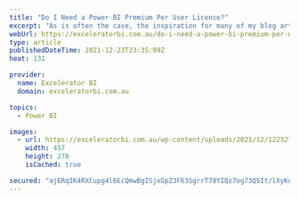 ```yaml
---
title: "Do I Need a Power BI Premium Per User Licence?"
excerpt: "As is often the case, the inspiration for many of my blog articles comes from my experiences working with clients. Today I was on a call with a client in the USA who is still very early into his PowerBI.com journey. I noticed that he had a Power BI Premium [...]Read More »"
webUrl: https://exceleratorbi.com.au/do-i-need-a-power-bi-premium-per-user-licence/
type: article
publishedDateTime: 2021-12-23T23:35:09Z
heat: 131

provider:
  name: Excelerator BI
  domain: exceleratorbi.com.au

topics:
  - Power BI

images:
  - url: https://exceleratorbi.com.au/wp-content/uploads/2021/12/122321_2109_DoINeedaPow1.png
    width: 457
    height: 270
    isCached: true

secured: "ajERqIK4RXCupg4l6EcQmwBgISjxGpZ3F63SgrrT78YIQz7og73QSIt/lXyKo7r+1oJh3epGs/40CGpM/xqYtcG+xpLk9EjEQZc01UDyEdtNWKEhVIL+Ye1qCBQocDxe4pgd/fYXebskAlK2qDLtDk91a/vyFPlxi5N2ZhC43v6hB0f6H08m3EbOB0oVVtvP+to2Jp0hjgvl4A0jeI4DPvxrUUV8yNHFQYP2J4DGBDRfuMQcozA8x8IdxHBxvF3HCj+DkGidxfJJ1dqbhEK7UxuVohwKewKRBf6Y51VD4d5Unl6NBVAqzapIH4cuWt48zJXfGmX+/NyX/S3enbnD+uYR61sfpErxN+bVqPGavwE=;gCoTL7dRvjg28hGpfcTQEg=="
---
```


